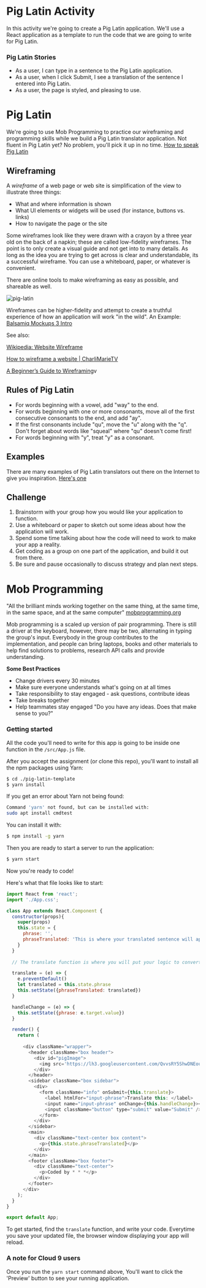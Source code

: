 # Pig Latin Activity

In this activity we're going to create a Pig Latin application.  We'll use a React application as a template to run the code that we are going to write for Pig Latin.


### Pig Latin Stories
* As a user, I can type in a sentence to the Pig Latin application.
* As a user, when I click Submit, I see a translation of the sentence I entered into Pig Latin.
* As a user, the page is styled, and pleasing to use.


# Pig Latin

We're going to use Mob Programming to practice our wireframing and programming skills while we build a Pig Latin translator application.  Not fluent in Pig Latin yet?  No problem, you'll pick it up in no time. [How to speak Pig Latin](http://www.wikihow.com/Speak-Pig-Latin)


## Wireframing

A *wireframe* of a web page or web site is simplification of the view to illustrate three things:

* What and where information is shown
* What UI elements or widgets will be used (for instance, buttons vs. links)
* How to navigate the page or the site

Some wireframes look like they were drawn with a crayon by a three year old on the back of a napkin; these are called low-fidelity wireframes.
The point is to only create a visual guide and not get into to many details. As long as the idea you are trying to get across is clear and understandable, its a successful wireframe.  You can use a whiteboard, paper, or whatever is convenient.

There are online tools to make wireframing as easy as possible, and shareable as well.

![pig-latin](https://s3.amazonaws.com/learn-site/curriculum/mob-programming/pig-latin.png)

Wireframes can be higher-fidelity and attempt to create a truthful experience of how an application will work "in the wild". An Example: <a href="https://www.youtube.com/watch?v=MxWTGBQE7zE" target="_blank">Balsamiq Mockups 3 Intro</a>

See also:

<a href="https://en.wikipedia.org/wiki/Website_wireframe" target="_blank">Wikipedia: Website Wireframe</a>

<a href="https://www.youtube.com/watch?v=PmmQjLqJQlY" target="_blank">How to wireframe a website | CharliMarieTV</a>

<a href="https://webdesign.tutsplus.com/articles/a-beginners-guide-to-wireframing--webdesign-7399" target="_blank">A Beginner’s Guide to Wireframing</a>v



## Rules of Pig Latin

* For words beginning with a vowel, add "way" to the end.
* For words beginning with one or more consonants, move all of the first consecutive consonants to the end, and add "ay".
* If the first consonants include "qu", move the "u" along with the "q". Don't forget about words like "squeal" where "qu" doesn't come first!
* For words beginning with "y", treat "y" as a consonant.

## Examples
There are many examples of Pig Latin translators out there on the Internet to give you inspiration. [Here's one](http://funtranslations.com/pig-latin)

## Challenge
1) Brainstorm with your group how you would like your application to function.
2) Use a whiteboard or paper to sketch out some ideas about how the application will work.
3) Spend some time talking about how the code will need to work to make your app a reality.
4) Get coding as a group on one part of the application, and build it out from there.
5) Be sure and pause occasionally to discuss strategy and plan next steps.

# Mob Programming

"All the brilliant minds working together on the same thing, at the same time, in the same space, and at the same computer" <a href="http://mobprogramming.org/" target="_blank">mobprogramming.org</a>

Mob programming is a scaled up version of pair programming. There is still a driver at the keyboard, however, there may be two, alternating in typing the group's input. Everybody in the group contributes to the implementation, and people can bring laptops, books and other materials to help find solutions to problems, research API calls and provide understanding.

**Some Best Practices**
* Change drivers every 30 minutes
* Make sure everyone understands what's going on at all times
* Take responsibility to stay engaged - ask questions, contribute ideas
* Take breaks together
* Help teammates stay engaged "Do you have any ideas.  Does that make sense to you?"

### Getting started

All the code you'll need to write for this app is going to be inside one function in the ```/src/App.js``` file.

After you accept the assignment (or clone this repo), you'll want to install all the npm packages using Yarn:

```bash
$ cd ./pig-latin-template
$ yarn install
```

If you get an error about Yarn not being found:
```bash
Command 'yarn' not found, but can be installed with:
sudo apt install cmdtest
```

You can install it with:

```bash
$ npm install -g yarn
```

Then you are ready to start a server to run the application:

```bash
$ yarn start
```

Now you're ready to code!

Here's what that file looks like to start:

```javascript
import React from 'react';
import './App.css';

class App extends React.Component {
  constructor(props){
    super(props)
    this.state = {
      phrase: '',
      phraseTranslated: 'This is where your translated sentence will appear.'
    }
  }
  
  // The translate function is where you will put your logic to convert the sentence entered by the user to pig location.  What is currently in the function will only directly copy what the user has entered.

  translate = (e) => {
    e.preventDefault()
    let translated = this.state.phrase
    this.setState({phraseTranslated: translated})
  }

  handleChange = (e) => {
    this.setState({phrase: e.target.value})
  }

  render() {
    return (
      
      <div className="wrapper">
        <header className="box header">
          <div id="pigImage">
            <img src='https://lh3.googleusercontent.com/QvvsRY5ShwDNEouVMK8_z7QCwS3grkgd4mzZOlom23Hurralk54ObvsyEMM8ZSNR5pEFBeBMzltzEEcgi2llYJnhXTuXClN3njmMjtw3vgn8Go5jr40fHMNzfI64eYRrnHbZUutxCA=w2400' alt="pig with butcher cut names in pig latin" id="butcherPig"></img>
          </div>
        </header>
        <sidebar className="box sidebar">
          <div>
            <form className="info" onSubmit={this.translate}>
              <label htmlFor="input-phrase">Translate this: </label>
              <input name="input-phrase" onChange={this.handleChange}></input>
              <input className="button" type="submit" value="Submit" />
            </form>
          </div>
        </sidebar>
        <main>
          <div className="text-center box content">
            <p>{this.state.phraseTranslated}</p>
          </div>
        </main>
        <footer className="box footer">
          <div className="text-center">
            <p>Coded by * * *</p>
          </div>
        </footer>
      </div>
    );
  }
}

export default App;
```

To get started, find the ```translate``` function, and write your code.  Everytime you save your updated file, the browser window displaying your app will reload.

### A note for Cloud 9 users
Once you run the ```yarn start``` command above,  You'll want to click the 'Preview' button to see your running application.
